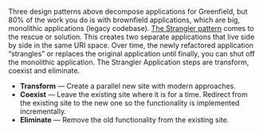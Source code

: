 Three design patterns above decompose applications for Greenfield, but 80% of the work you do is with brownfield applications, which are big, monolithic applications (legacy codebase). [The Strangler pattern](https://developer.ibm.com/articles/cl-strangler-application-pattern-microservices-apps-trs/https:/developer.ibm.com/articles/cl-strangler-application-pattern-microservices-apps-trs/) comes to the rescue or solution. This creates two separate applications that live side by side in the same URI space. Over time, the newly refactored application “strangles” or replaces the original application until finally, you can shut off the monolithic application. The Strangler Application steps are transform, coexist and eliminate.

- **Transform** — Create a parallel new site with modern approaches.
- **Coexist** — Leave the existing site where it is for a time. Redirect from the existing site to the new one so the functionality is implemented incrementally.
- **Eliminate** — Remove the old functionality from the existing site.
